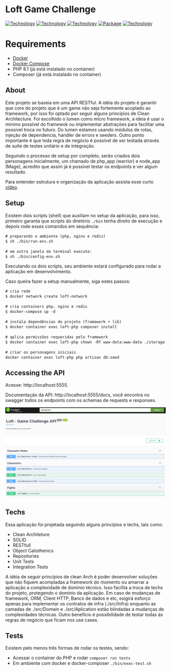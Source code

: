 # Loft Game Challenge

[![Technology][php-image]][php-url]
[![Technology][lumen-image]][lumen-url]
[![Technology][redis-image]][redis-url]
[![Package][swagger-image]][swagger-url]
[![Technology][docker-image]][docker-url]

[php-url]: https://www.php.net/
[php-image]: https://img.shields.io/badge/PHP-blue?style=for-the-badge&logo=PHP&logoColor=white

[lumen-url]: https://lumen.laravel.com
[lumen-image]: https://img.shields.io/badge/Lumen-red?style=for-the-badge&logo=Laravel&logoColor=black

[nestjs-url]: https://nestjs.com
[nestjs-image]: https://img.shields.io/badge/nestjs-black?style=for-the-badge&logo=NestJS&logoColor=red

[swagger-url]: https://swagger.io/
[swagger-image]: https://img.shields.io/badge/Swagger-green?style=for-the-badge&logo=Swagger&logoColor=black

[docker-url]: https://www.docker.com/
[docker-image]: https://img.shields.io/badge/Docker-blue?style=for-the-badge&logo=Docker&logoColor=white

[redis-url]: https://redis.io/
[redis-image]: https://img.shields.io/badge/Redis-red?style=for-the-badge&logo=Redis&logoColor=white

[amazon-sqs-url]: https://aws.amazon.com/pt/sqs
[amazon-sqs-image]: https://img.shields.io/badge/amazon.sqs-yellow?style=for-the-badge&logo=amazon&logoColor=black

[jest-url]: https://jestjs.io/pt-BR/
[jest-image]: https://img.shields.io/badge/jest-red?style=for-the-badge&logo=jest&logoColor=black


# Requirements
 - [Docker](https://www.docker.com/)
 - [Docker Compose](https://docs.docker.com/compose)
 - PHP 8.1 (já está instalado no container)
 - Composer (já está instalado no container)

## About

Este projeto se baseia em uma API RESTful. A idéia do projeto é garantir que core do projeto que é um game não seja fortemente acoplado ao framework,
por isso foi optado por seguir alguns princípios de Clean Architecture. Foi escolhido o lumen como micro framework, a ideia é usar o mínimo possível
do framewok ou implementar abstrações para facilitar uma possível troca no futuro. Do lumen estamos usando módulos de rotas, injeção de dependencia,
handler de errors e seeders. Outro ponto importante é que toda regra de negócio é possível de ser testada através de suíte de testes unitário e de integração.

Seguindo o processo de setup por completo, serão criados dois personagens inicialmente, um chamado de php_app (warrior) e node_app (Mage), acredito que assim
já é possível testar os endpoints e ver algum resultado.

Para entender estrutura e organização da aplicação assista esse curto [vídeo](https://www.loom.com/share/ce5ee94267fa47109f17b5e09fc10d40).

## Setup

Existem dois scripts (shell) que auxiliam no setup da aplicação, para isso, primeiro
garanta que scripts do diretório `./bin` tenha direito de execução e depois rode esses comandos em sequência:

```shell
# preparando o ambiente (php, nginx e redis)
$ sh ./bin/run-env.sh

# em outra janela do terminal execute:
$ sh ./bin/config-env.sh
```
Executando os dois scripts, seu ambiente estará configurado para rodar a aplicação em desenvolvimento.

Caso queira fazer a setup manualmente, siga estes passos:

```shell
# cria rede
$ docker network create loft-network

# cria containers php, nginx e redis
$ docker-compose up -d

# instala dependências do projeto (framework + lib)
$ docker container exec loft-php composer install

# aplica permissões requeridas pelo framework
$ docker container exec loft-php chown -Rf www-data:www-data ./storage

# criar os personagens iniciais
docker container exec loft-php php artisan db:seed

```


## Accessing the API

Acesse: http://localhost:5555.

Documentação da API: http://localhost:5555/docs, você encontra no swagger todos os endpoints com os schemas de requests e responses.

![image info](./resources/img/swagger1.png)

## Techs

Essa aplicação foi projetada seguindo alguns princípios e techs, tais como:

- Clean Architeture
- SOLID
- RESTfull
- Object Calisthenics
- Repositories
- Unit Tests
- Integration Tests

A idéia de seguir princípios de clean Arch é poder desenvolver soluções que não fiquem acompladas a framework do momento ou amarrar a aplicação a complexidade de domínio técnico. Isso facilita a troca de techs do projeto, protegendo o domínio da aplicação. Em caso de mudanças de framework, ORM, Client HTTP, Banco de dados e etc, exigirá esforço apenas para implementar os contratos de infra (./src/Infra) enquanto as camadas de ./src/Domain e ./src/Aplication estão blindadas a mudanças de complexidades técnicas.
Outro benefício é possibilidade de testar todas às regras de negócio que ficam nos use cases.


## Tests

Existem pelo menos três formas de rodar os testes, sendo:

- Acessar o container do PHP e rodar `composer run tests`
- Em ambiente com docker e docker-composer `./bin/exec-test.sh`
